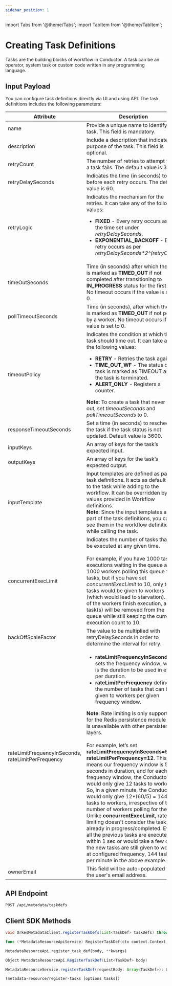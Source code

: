 ```yaml
---
sidebar_position: 1
---
```

import Tabs from '@theme/Tabs';
import TabItem from '@theme/TabItem';

# Creating Task Definitions

Tasks are the building blocks of workflow in Conductor. A task can be an operator, system task or custom code written in any programming language.

## Input Payload

You can configure task definitions directly via UI and using API. The task definitions includes the following parameters:

| Attribute                                          | Description                                                                                                                                                                                                                                                                                                                                                                                                                                                                                                                                                                                                                                                                                                                                                                                                                                                                                                                                                                                                                                                                                              |
| -------------------------------------------------- | -------------------------------------------------------------------------------------------------------------------------------------------------------------------------------------------------------------------------------------------------------------------------------------------------------------------------------------------------------------------------------------------------------------------------------------------------------------------------------------------------------------------------------------------------------------------------------------------------------------------------------------------------------------------------------------------------------------------------------------------------------------------------------------------------------------------------------------------------------------------------------------------------------------------------------------------------------------------------------------------------------------------------------------------------------------------------------------------------------- |
| name                                               | Provide a unique name to identify the task. This field is mandatory.                                                                                                                                                                                                                                                                                                                                                                                                                                                                                                                                                                                                                                                                                                                                                                                                                                                                                                                                                                                                                                     |
| description                                        | Include a description that indicates the purpose of the task. This field is optional.                                                                                                                                                                                                                                                                                                                                                                                                                                                                                                                                                                                                                                                                                                                                                                                                                                                                                                                                                                                                                    |
| retryCount                                         | The number of retries to attempt when a task fails. The default value is 3.                                                                                                                                                                                                                                                                                                                                                                                                                                                                                                                                                                                                                                                                                                                                                                                                                                                                                                                                                                                                                              |
| retryDelaySeconds                                  | Indicates the time (in seconds) to wait before each retry occurs. The default value is 60.                                                                                                                                                                                                                                                                                                                                                                                                                                                                                                                                                                                                                                                                                                                                                                                                                                                                                                                                                                                                               |
| retryLogic                                         | Indicates the mechanism for the retries. It can take any of the following values:<ul><li>**FIXED** - Every retry occurs as per the time set under *retryDelaySeconds*.</li><li>**EXPONENTIAL_BACKOFF** - Every retry occurs as per <i>retryDelaySeconds*2^(retryCount)</i></li></ul>                                                                                                                                                                                                                                                                                                                                                                                                                                                                                                                                                                                                                                                                                                                                                                                                                     |
| timeOutSeconds                                     | Time (in seconds) after which the task is marked as **TIMED_OUT** if not completed after transitioning to **IN_PROGRESS** status for the first time. No timeout occurs if the value is set to 0.                                                                                                                                                                                                                                                                                                                                                                                                                                                                                                                                                                                                                                                                                                                                                                                                                                                                                                         |
| pollTimeoutSeconds                                 | Time (in seconds), after which the task is marked as **TIMED_OUT** if not polled by a worker. No timeout occurs if the value is set to 0.                                                                                                                                                                                                                                                                                                                                                                                                                                                                                                                                                                                                                                                                                                                                                                                                                                                                                                                                                                |
| timeoutPolicy                                      | Indicates the condition at which the task should time out. It can take any of the following values:<ul><li>**RETRY** - Retries the task again.</li><li>**TIME_OUT_WF** - The status of the task is marked as TIMEOUT and the task is terminated.</li><li>**ALERT_ONLY** - Registers a counter.</li></ul>**Note:** To create a task that never times out, set *timeoutSeconds* and *pollTimeoutSeconds* to 0.                                                                                                                                                                                                                                                                                                                                                                                                                                                                                                                                                                                                                                                                                             |
| responseTimeoutSeconds                             | Set a time (in seconds) to reschedule the task if the task status is not updated. Default value is 3600.                                                                                                                                                                                                                                                                                                                                                                                                                                                                                                                                                                                                                                                                                                                                                                                                                                                                                                                                                                                                 |
| inputKeys                                          | An array of keys for the task’s expected input.                                                                                                                                                                                                                                                                                                                                                                                                                                                                                                                                                                                                                                                                                                                                                                                                                                                                                                                                                                                                                                                          |
| outputKeys                                         | An array of keys for the task’s expected output.                                                                                                                                                                                                                                                                                                                                                                                                                                                                                                                                                                                                                                                                                                                                                                                                                                                                                                                                                                                                                                                         |
| inputTemplate                                      | Input templates are defined as part of task definitions. It acts as default input to the task while adding to the workflow. It can be overridden by values provided in Workflow definitions.<br/>**Note**: Since the input templates are part of the task definitions, you cannot see them in the workflow definitions while calling the task.                                                                                                                                                                                                                                                                                                                                                                                                                                                                                                                                                                                                                                                                                                                                                           |
| concurrentExecLimit                                | Indicates the number of tasks that can be executed at any given time. <br/><br/>For example, if you have 1000 task executions waiting in the queue and 1000 workers polling this queue for tasks, but if you have set *concurrentExecLimit* to 10, only ten tasks would be given to workers (which would lead to starvation). If any of the workers finish execution, a new task(s) will be removed from the queue while still keeping the current execution count to 10.                                                                                                                                                                                                                                                                                                                                                                                                                                                                                                                                                                                                                                |
| backOffScaleFactor                                 | The value to be multiplied with retryDelaySeconds in order to determine the interval for retry.                                                                                                                                                                                                                                                                                                                                                                                                                                                                                                                                                                                                                                                                                                                                                                                                                                                                                                                                                                                                          |
| rateLimitFrequencyInSeconds, rateLimitPerFrequency | <ul><li>**rateLimitFrequencyInSeconds** sets the frequency window, which is the duration to be used in events per duration.</li><li>**rateLimitPerFrequency** defines the number of tasks that can be given to workers per given frequency window.</li></ul>**Note**: Rate limiting is only supported for the Redis persistence module and is unavailable with other persistence layers.<br/><br/>For example, let’s set **rateLimitFrequencyInSeconds=5**, and **rateLimitPerFrequency=12**. This means our frequency window is 5 seconds in duration, and for each frequency window, the Conductor would only give 12 tasks to workers. So, in a given minute, the Conductor would only give 12*(60/5) = 144 tasks to workers, irrespective of the number of workers polling for the task.<br/>Unlike **concurrentExecLimit**, rate limiting doesn't consider the tasks already in progress/completed. Even if all the previous tasks are executed within 1 sec or would take a few days, the new tasks are still given to workers at configured frequency, 144 tasks per minute in the above example. |
| ownerEmail                                         | This field will be auto-populated with the user's email address.                                                                                                                                                                                                                                                                                                                                                                                                                                                                                                                                                                                                                                                                                                                                                                                                                                                                                                                                                                                                                                         |

## API Endpoint
```
POST /api/metadata/taskdefs
```

## Client SDK Methods

<Tabs>
<TabItem value="Java" label="Java">

```java
void OrkesMetadataClient.registerTaskDefs(List<TaskDef> taskDefs) throws ApiException
```

</TabItem>
<TabItem value="Golang" label="Golang">

```go
func (*MetadataResourceApiService) RegisterTaskDef(ctx context.Context, body []model.TaskDef) (*http.Response, error)
```

</TabItem>
<TabItem value="Python" label="Python">

```python
MetadataResourceApi.register_task_def(body, **kwargs)
```

</TabItem>
<TabItem value="CSharp" label="CSharp">

```csharp
Object MetadataResourceApi.RegisterTaskDef(List<TaskDef> body)
```

</TabItem>
<TabItem value="Javascript" label="Javascript">

```javascript
MetadataResourceService.registerTaskDef(requestBody: Array<TaskDef>): CancelablePromise<any>
```

</TabItem>
<TabItem value="Clojure" label="Clojure">

```clojure
(metadata-resource/register-tasks [options tasks])
```

</TabItem>
</Tabs>
